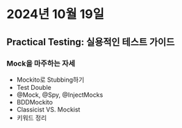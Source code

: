 # 2024년 10월 19일

## Practical Testing: 실용적인 테스트 가이드

### Mock을 마주하는 자세

- Mockito로 Stubbing하기
- Test Double
- @Mock, @Spy, @InjectMocks
- BDDMockito
- Classicist VS. Mockist
- 키워드 정리

